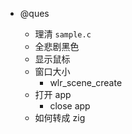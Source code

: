 - @ques

  - 理清 `sample.c`
  - 全悲剧黑色
  - 显示鼠标
  - 窗口大小
    - wlr_scene_create
  - 打开 app
    - close app
  - 如何转成 zig
